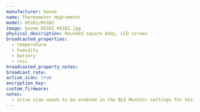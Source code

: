 ```yaml
---
manufacturer: Govee
name: Thermometer Hygrometer
model: H5101/H5102
image: Govee_H5101_H5102.jpg
physical_description: Rounded square body, LCD screen
broadcasted_properties:
  - temperature
  - humidity
  - battery
  - rssi
broadcasted_property_notes:
broadcast_rate:
active_scan: true
encryption_key:
custom_firmware:
notes:
  - actve scan needs to be enabled in the BLE Monitor settings for this sensor to work.
---
```

